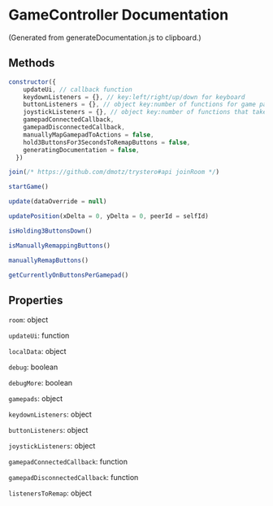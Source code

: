 # GameController Documentation

(Generated from generateDocumentation.js to clipboard.)

## Methods

```js
constructor({
    updateUi, // callback function
    keydownListeners = {}, // key:left/right/up/down for keyboard
    buttonListeners = {}, // object key:number of functions for game pad buttons
    joystickListeners = {}, // object key:number of functions that take in a number
    gamepadConnectedCallback,
    gamepadDisconnectedCallback,
    manuallyMapGamepadToActions = false,
    hold3ButtonsFor3SecondsToRemapButtons = false,
    generatingDocumentation = false,
  })
```

```js
join(/* https://github.com/dmotz/trystero#api joinRoom */)
```

```js
startGame()
```

```js
update(dataOverride = null)
```

```js
updatePosition(xDelta = 0, yDelta = 0, peerId = selfId)
```

```js
isHolding3ButtonsDown()
```

```js
isManuallyRemappingButtons()
```

```js
manuallyRemapButtons()
```

```js
getCurrentlyOnButtonsPerGamepad()
```

## Properties

`room`: object

`updateUi`: function

`localData`: object

`debug`: boolean

`debugMore`: boolean

`gamepads`: object

`keydownListeners`: object

`buttonListeners`: object

`joystickListeners`: object

`gamepadConnectedCallback`: function

`gamepadDisconnectedCallback`: function

`listenersToRemap`: object
